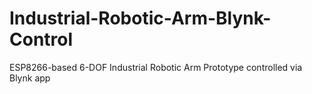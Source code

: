 # Industrial-Robotic-Arm-Blynk-Control
ESP8266-based 6-DOF Industrial Robotic Arm Prototype controlled via Blynk app
